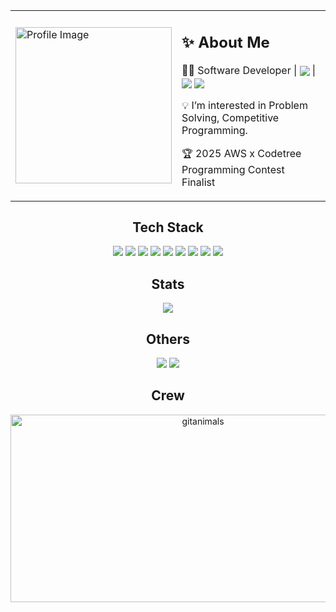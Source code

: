 <div style="text-align : center;">
<table>
  <tr>
    <td> 
      <img src="https://github.com/user-attachments/assets/8cb1c130-00d5-4090-b103-f7159217e55e" alt="Profile Image" width="250">
    </td>
    <td>
      <h2>✨ About Me</h2>  
      <p>👨‍💻 Software Developer | <img src="https://devse.kr/university_of_ulsan.svg" align="center"> | <img src="https://devse.kr/devse_badge.svg" align="center"> <img src="https://devse.kr/division_badge.svg" align="center">
</p>
      <p>💡 I’m interested in Problem Solving, Competitive Programming. </p>
      <p>🏆 2025 AWS x Codetree Programming Contest Finalist</p>
    </td>
  </tr>
</table>

Tech Stack
---
  <img src="https://img.shields.io/badge/c++-%2300599C.svg?style=flat&logo=c%2B%2B&logoColor=white">
  <img src="https://img.shields.io/badge/python-3670A0?style=flat&logo=python&logoColor=ffdd54">
  <img src="https://img.shields.io/badge/TensorFlow-%23FF6F00.svg?style=flat&logo=TensorFlow&logoColor=white">
  <img src="https://img.shields.io/badge/scikit--learn-%23F7931E.svg?style=flat&logo=scikit-learn&logoColor=white">
  <img src="https://img.shields.io/badge/FastAPI-005571?style=flat&logo=fastapi">
  <img src="https://img.shields.io/badge/react_native-%2320232a.svg?style=flat&logo=react&logoColor=%2361DAFB">
  <img src="https://img.shields.io/badge/Flutter-%2302569B.svg?style=flat&logo=Flutter&logoColor=white">
  <img src="https://img.shields.io/badge/docker-%230db7ed.svg?style=flat&logo=docker&logoColor=white">
  <img src="https://img.shields.io/badge/nginx-%23009639.svg?style=flat&logo=nginx&logoColor=white">


Stats
---
<img src="https://github-profile-trophy.vercel.app/?username=devpyc&row=1&theme=darkhub&title=-Stars,-Issues,-Reviews">

Others
---
<img src="https://badges.riever.dev/codeforces/kongsoone.svg">  <img src="https://wakatime.com/badge/user/febdc7b5-6e61-46a8-b3da-11c46c3c5f89.svg">

Crew
---
<a href="https://www.gitanimals.org/">
      <img
        src="https://render.gitanimals.org/guilds/717922061158579216/draw"
        width="600"
        height="300"
        alt="gitanimals"
      />
    </a>
</div>
